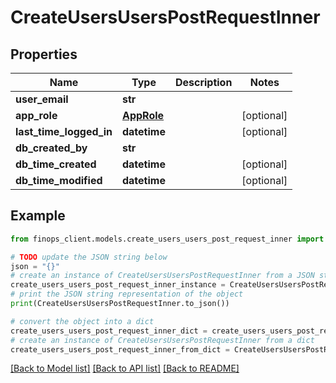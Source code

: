 # CreateUsersUsersPostRequestInner


## Properties

Name | Type | Description | Notes
------------ | ------------- | ------------- | -------------
**user_email** | **str** |  | 
**app_role** | [**AppRole**](AppRole.md) |  | [optional] 
**last_time_logged_in** | **datetime** |  | [optional] 
**db_created_by** | **str** |  | 
**db_time_created** | **datetime** |  | [optional] 
**db_time_modified** | **datetime** |  | [optional] 

## Example

```python
from finops_client.models.create_users_users_post_request_inner import CreateUsersUsersPostRequestInner

# TODO update the JSON string below
json = "{}"
# create an instance of CreateUsersUsersPostRequestInner from a JSON string
create_users_users_post_request_inner_instance = CreateUsersUsersPostRequestInner.from_json(json)
# print the JSON string representation of the object
print(CreateUsersUsersPostRequestInner.to_json())

# convert the object into a dict
create_users_users_post_request_inner_dict = create_users_users_post_request_inner_instance.to_dict()
# create an instance of CreateUsersUsersPostRequestInner from a dict
create_users_users_post_request_inner_from_dict = CreateUsersUsersPostRequestInner.from_dict(create_users_users_post_request_inner_dict)
```
[[Back to Model list]](../README.md#documentation-for-models) [[Back to API list]](../README.md#documentation-for-api-endpoints) [[Back to README]](../README.md)


